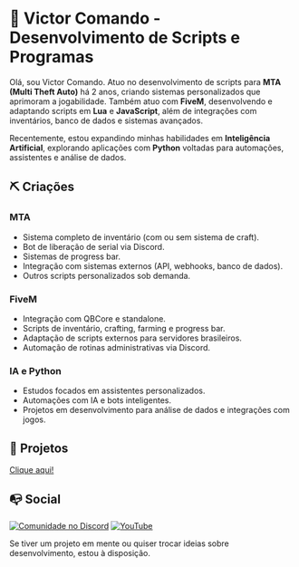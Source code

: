 # 🔱 Victor Comando - Desenvolvimento de Scripts e Programas

Olá, sou Victor Comando. Atuo no desenvolvimento de scripts para **MTA (Multi Theft Auto)** há 2 anos, criando sistemas personalizados que aprimoram a jogabilidade. Também atuo com **FiveM**, desenvolvendo e adaptando scripts em **Lua** e **JavaScript**, além de integrações com inventários, banco de dados e sistemas avançados.

Recentemente, estou expandindo minhas habilidades em **Inteligência Artificial**, explorando aplicações com **Python** voltadas para automações, assistentes e análise de dados.

## ⛏️ Criações

### MTA

* Sistema completo de inventário (com ou sem sistema de craft).
* Bot de liberação de serial via Discord.
* Sistemas de progress bar.
* Integração com sistemas externos (API, webhooks, banco de dados).
* Outros scripts personalizados sob demanda.

### FiveM

* Integração com QBCore e standalone.
* Scripts de inventário, crafting, farming e progress bar.
* Adaptação de scripts externos para servidores brasileiros.
* Automação de rotinas administrativas via Discord.

### IA e Python

* Estudos focados em assistentes personalizados.
* Automações com IA e bots inteligentes.
* Projetos em desenvolvimento para análise de dados e integrações com jogos.

## 📑 Projetos

[Clique aqui!](https://github.com/victorcomando1?tab=repositories)

## 📭 Social

[![Comunidade no Discord](https://img.shields.io/badge/Comunidade%20no%20Discord-7289DA?style=for-the-badge\&logo=discord)](https://discord.gg/2QQWhFKVfS)
[![YouTube](https://img.shields.io/badge/YouTube-FF0000?style=for-the-badge\&logo=youtube)](https://www.youtube.com/@victorcomando/)

Se tiver um projeto em mente ou quiser trocar ideias sobre desenvolvimento, estou à disposição.
